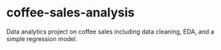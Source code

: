 # coffee-sales-analysis
Data analytics project on coffee sales including data cleaning, EDA, and a simple regression model.
